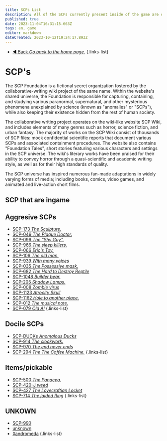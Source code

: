 ```yaml
---
title: SCPs List
description: All of the SCPs currently present inside of the game are on this page.
published: true
date: 2023-11-04T16:31:15.663Z
tags: en, game
editor: markdown
dateCreated: 2023-10-12T19:24:17.893Z
---
```


- [:arrow_backward: Back *Go back to the home page.*](/en/home#single-playerco-op)
{.links-list}
# SCP's


The SCP Foundation is a fictional secret organization fostered by the collaborative-writing wiki project of the same name. Within the website's shared universe, the Foundation is responsible for capturing, containing, and studying various paranormal, supernatural, and other mysterious phenomena unexplained by science (known as "anomalies" or "SCPs"), while also keeping their existence hidden from the rest of human society.

The collaborative writing project operates on the wiki-like website SCP Wiki, and includes elements of many genres such as horror, science fiction, and urban fantasy. The majority of works on the SCP Wiki consist of thousands of SCP files: mock confidential scientific reports that document various SCPs and associated containment procedures. The website also contains "Foundation Tales", short stories featuring various characters and settings in the SCP universe. The wiki's literary works have been praised for their ability to convey horror through a quasi-scientific and academic writing style, as well as for their high standards of quality.

The SCP universe has inspired numerous fan-made adaptations in widely varying forms of media; including books, comics, video games, and animated and live-action short films.
## SCP that are ingame
## Aggresive SCPs
- [SCP-173 *The Sculpture.* ](/en/game/scps/173)
- [SCP-049 *The Plague Doctor.* ](/en/game/scps/049)
- [ SCP-096 *The "Shy Guy".* ](/en/game/scps/096)
- [SCP-966 *The sleep killers.*](/en/game/scps/966)
- [SCP-066 *Eric's Toy.*](/en/game/scps/066)
- [SCP-106 *The old man.* ](/en/game/scps/106)
- [SCP-939 *With many voices*](/en/game/scps/939)
- [SCP-035 *The Possessive mask.*](/en/game/scps/035)
- [SCP-682 *The Hard to Destroy Reptile*](/en/game/scps/682)
- [SCP-1048 *Builder bear.*](/en/game/scps/1048)
-  [SCP-205 *Shadow Lamps.*](/en/game/scps/205)
- [SCP-008 *Zombie virus*](/en/game/scps/008)
- [SCP-1123 *Atrocity Skull*](/en/game/scps/1123)
- [SCP-1162 *Hole to another place.*](/en/game/scps/1162)
- [SCP-012 *The musical note*.](/en/game/scps/012)
- [SCP-079 *Old AI*](/en/game/scps/079)
{.links-list}
## Docile SCPs
- [SCP-DUCKs *Anomalous Ducks*](/en/game/scps/ducks)
- [SCP-914 *The clockwork.*](/en/game/scps/914)
- [SCP-970 *The end never ends*](/en/game/scps/970)
- [SCP-294 *The The Coffee Machine.*](/en/game/scps/294)
{.links-list}
## Items/pickable
- [SCP-500 *The Panacea.*](/en/game/scps/500)
- [SCP-420-J *weed*](/en/game/scps/420-j)
- [SCP-427  *The Lovecraftian Locket*](/en/game/scps/427)
- [SCP-714 *The jaided Ring*](/en/game/scps/714)
{.links-list}
## UNKOWN
- [SCP-990](/en/game/scps/990)
- [unknown](https://wiki.scpcbm.com/en/README)
- [Xandromeda](/en/game/scps/xandromeda)
{.links-list}